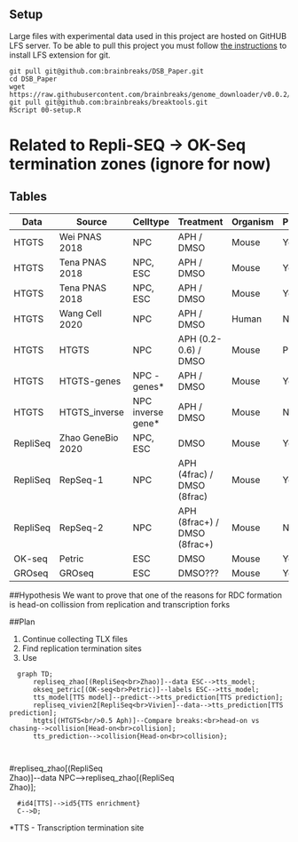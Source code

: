 ## Setup

Large files with experimental data used in this project are hosted on GitHUB LFS server. To be able to pull this project 
you must follow [the instructions](https://docs.github.com/en/repositories/working-with-files/managing-large-files/installing-git-large-file-storage) to install LFS extension for git.

```console
git pull git@github.com:brainbreaks/DSB_Paper.git
cd DSB_Paper
wget https://raw.githubusercontent.com/brainbreaks/genome_downloader/v0.0.2/download.py
git pull git@github.com:brainbreaks/breaktools.git
RScript 00-setup.R
```

# Related to Repli-SEQ -> OK-Seq termination zones (ignore for now)
## Tables

| Data     | Source            | Celltype           | Treatment                    | Organism | Processed |
|----------|-------------------|--------------------|------------------------------|----------|:----------|
| HTGTS    | Wei PNAS 2018     | NPC                | APH / DMSO                   | Mouse    | Yes       |
| HTGTS    | Tena PNAS 2018    | NPC, ESC           | APH / DMSO                   | Mouse    | Yes       |
| HTGTS    | Tena PNAS 2018    | NPC, ESC           | APH / DMSO                   | Mouse    | Yes       |
| HTGTS    | Wang Cell 2020    | NPC                | APH / DMSO                   | Human    | No        |
| HTGTS    | HTGTS             | NPC                | APH (0.2-0.6) / DMSO         | Mouse    | Partial   |
| HTGTS    | HTGTS-genes       | NPC -genes*        | APH / DMSO                   | Mouse    | Yes       |
| HTGTS    | HTGTS_inverse     | NPC inverse gene*  | APH / DMSO                   | Mouse    | N/A       |
| RepliSeq | Zhao GeneBio 2020 | NPC, ESC           | DMSO                         | Mouse    | Yes       |
| RepliSeq | RepSeq-1          | NPC                | APH (4frac) / DMSO (8frac)   | Mouse    | Yes       |
| RepliSeq | RepSeq-2          | NPC                | APH (8frac+) / DMSO (8frac+) | Mouse    | N/A       |
| OK-seq   | Petric            | ESC                | DMSO                         | Mouse    | Yes       |
| GROseq   | GROseq            | ESC                | DMSO???                      | Mouse    | Yes       |

##Hypothesis
We want to prove that one of the reasons for RDC formation is head-on collission from replication and transcription forks

##Plan
1. Continue collecting TLX files
2. Find replication termination sites
3. Use


```mermaid
  graph TD;
      repliseq_zhao[(RepliSeq<br>Zhao)]--data ESC-->tts_model;
      okseq_petric[(OK-seq<br>Petric)]--labels ESC-->tts_model;
      tts_model[TTS model]--predict-->tts_prediction[TTS prediction];
      repliseq_vivien2[RepliSeq<br>Vivien]--data-->tts_prediction[TTS prediction];
      htgts[(HTGTS<br/>0.5 Aph)]--Compare breaks:<br>head-on vs chasing-->collision[Head-on<br>collision];
      tts_prediction-->collision{Head-on<br>collision};
      
      
```
#repliseq_zhao[(RepliSeq<br>Zhao)]--data NPC-->repliseq_zhao[(RepliSeq<br>Zhao)];
      
      #id4[TTS]-->id5{TTS enrichment}
      C-->D;

*TTS - Transcription termination site
